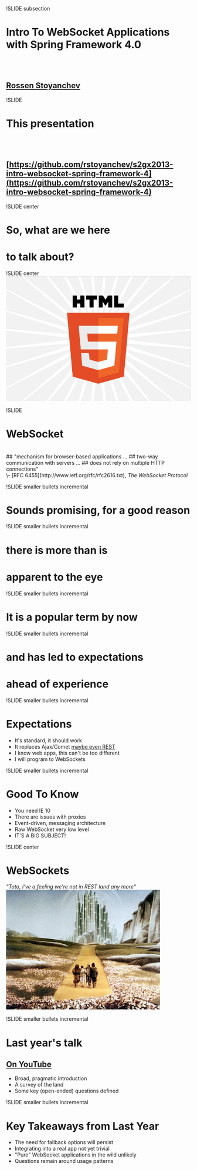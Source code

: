!SLIDE subsection

# Intro To WebSocket Applications with Spring Framework 4.0
<br><br>
## [Rossen Stoyanchev](http://twitter.com/rstoya05)

!SLIDE
# This presentation
<br><br>
## [https://github.com/rstoyanchev/s2gx2013-intro-websocket-spring-framework-4](https://github.com/rstoyanchev/s2gx2013-intro-websocket-spring-framework-4)

!SLIDE center
# So, what are we here 
# to talk about?

!SLIDE center
![HTML5 logo](html5.png)

!SLIDE
# WebSocket
<br>
## "mechanism for browser-based applications ...
## two-way communication with servers ...
## does not rely on multiple HTTP connections"
<br>
\- [RFC 6455](http://www.ietf.org/rfc/rfc2616.txt), <i>The WebSocket Protocol</i>

!SLIDE smaller bullets incremental
# Sounds promising, for a good reason

!SLIDE smaller bullets incremental
# there is more than is
# apparent to the eye

!SLIDE smaller bullets incremental
# It is a popular term by now

!SLIDE smaller bullets incremental
# and has led to expectations
# ahead of experience

!SLIDE smaller bullets incremental
# Expectations

* It's standard, it should work
* It replaces Ajax/Comet [maybe even REST](http://www.infoq.com/news/2012/02/websockets-rest)
* I know web apps, this can't be too different
* I will program to WebSockets

!SLIDE smaller bullets incremental
# Good To Know

* You need IE 10
* There are issues with proxies
* Event-driven, messaging architecture
* Raw WebSocket very low level
* IT'S A BIG SUBJECT!

!SLIDE center
# WebSockets
_"Toto, I've a feeling we're not in REST land any more"_
<br>
![Wizard of Oz](WizardYellowBrick.jpg)

!SLIDE smaller bullets incremental
# Last year's talk
## [On YouTube](http://www.youtube.com/watch?v=z-CYO1ABCp4)

* Broad, pragmatic introduction
* A survey of the land
* Some key (open-ended) questions defined

!SLIDE smaller bullets incremental
# Key Takeaways from Last Year

* The need for fallback options will persist
* Integrating into a real app not yet trivial
* "Pure" WebSocket applications in the wild unlikely
* Questions remain around usage patterns






